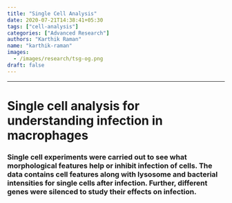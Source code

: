 ```yaml
---
title: "Single Cell Analysis"
date: 2020-07-21T14:38:41+05:30
tags: ["cell-analysis"]
categories: ["Advanced Research"]
authors: "Karthik Raman"
name: "karthik-raman"
images:
  - /images/research/tsg-og.png
draft: false
---
```

***

# **Single cell analysis for understanding infection in macrophages** #

### Single cell experiments were carried out to see what morphological features help or inhibit infection of cells. The data contains cell features along with lysosome and bacterial intensities for single cells after infection. Further, different genes were silenced to study their effects on infection. ###